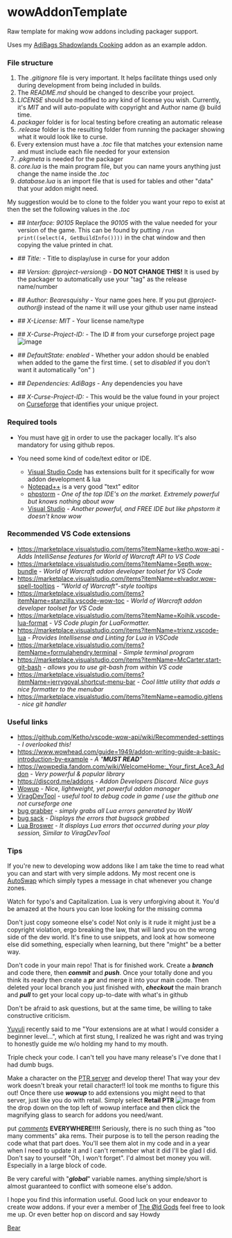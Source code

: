 # wowAddonTemplate
Raw template for making wow addons including packager support.

Uses my [AdiBags Shadowlands Cooking](https://www.curseforge.com/wow/addons/adibags-shadowlands-cooking) addon as an example addon.

### File structure
1) The *.gitignore* file is very important.  It helps facilitate things used only during development from being included in builds.
2) The *README.md* should be changed to describe your project.
3) *LICENSE* should be modified to any kind of license you wish.  Currently, it's *MIT* and will auto-populate with copyright and Author name @ build time.
4) *packager* folder is for local testing before creating an automatic release 
5) *.release* folder is the resulting folder from running the packager showing what it would look like to curse.
6) Every extension must have a *.toc* file that matches your extension name and must include each file needed for your extension
7) *.pkgmeta* is needed for the packager
8) *core.lua* is the main program file, but you can name yours anything just change the name inside the *.toc*
9) *database.lua* is an import file that is used for tables and other "data" that your addon might need.

My suggestion would be to clone to the folder you want your repo to exist at then the set the following values in the *.toc*
* *## Interface: 90105* Replace the *90105* with the value needed for your version of the game.  This can be found by putting ```/run print((select(4, GetBuildInfo())))``` in the chat window
and then copying the value printed in chat.

* *## Title:* - Title to display/use in curse for your addon
* *## Version: @project-version@* - <b>DO NOT CHANGE THIS!</b>  It is used by the packager to automatically use your "tag" as the release name/number
* *## Author: Bearesquishy*  - Your name goes here.  If you put *@project-author@* instead of the name it will use your github user name instead
* *## X-License: MIT*  - Your license name/type
* *## X-Curse-Project-ID:*  - The ID # from your curseforge project page ![image](https://user-images.githubusercontent.com/1850089/140423589-df284750-aa28-4007-a098-a7dbad8c0581.png)

* *## DefaultState: enabled*  - Whether your addon should be enabled when added to the game the first time. ( set to *disabled* if you don't want it automatically "on" )
* *## Dependencies: AdiBags*  - Any dependencies you have
* *## X-Curse-Project-ID:* - This would be the value found in your project on [Curseforge](http://curseforge.com) that identifies your unique project.

### Required tools
* You must have [git](https://gitforwindows.org/) in order to use the packager locally.  It's also mandatory for using github repos.

* You need some kind of code/text editor or IDE.
  * [Visual Studio Code](https://code.visualstudio.com/) has extensions built for it specifically for wow addon development & lua
  * [Notepad++](https://notepad-plus-plus.org/) is a very good "text" editor
  * [phpstorm](https://www.jetbrains.com/phpstorm/) - *One of the top IDE's on the market.  Extremely powerful but knows nothing about wow*
  * [Visual Studio](https://visualstudio.microsoft.com/vs/preview/) - *Another powerful, and FREE IDE but like phpstorm it doesn't know wow*
  
  
### Recommended VS Code extensions
* https://marketplace.visualstudio.com/items?itemName=ketho.wow-api - *Adds IntelliSense features for World of Warcraft API to VS Code*
* https://marketplace.visualstudio.com/items?itemName=Septh.wow-bundle - *World of Warcraft addon developer toolset for VS Code*
* https://marketplace.visualstudio.com/items?itemName=elvador.wow-spell-tooltips - *"World of Warcraft"-style tooltips*
* https://marketplace.visualstudio.com/items?itemName=stanzilla.vscode-wow-toc - *World of Warcraft addon developer toolset for VS Code*
* https://marketplace.visualstudio.com/items?itemName=Koihik.vscode-lua-format - *VS Code plugin for LuaFormatter.*
* https://marketplace.visualstudio.com/items?itemName=trixnz.vscode-lua - *Provides Intellisense and Linting for Lua in VSCode*
* https://marketplace.visualstudio.com/items?itemName=formulahendry.terminal - *Simple terminal program*
* https://marketplace.visualstudio.com/items?itemName=McCarter.start-git-bash - *allows you to use git-bash from within VS code*
* https://marketplace.visualstudio.com/items?itemName=jerrygoyal.shortcut-menu-bar - *Cool little utility that adds a nice formatter to the menubar*
* https://marketplace.visualstudio.com/items?itemName=eamodio.gitlens - *nice git handler*

### Useful links
* https://github.com/Ketho/vscode-wow-api/wiki/Recommended-settings - *I overlooked this!*
* https://www.wowhead.com/guide=1949/addon-writing-guide-a-basic-introduction-by-example - *A "<b>MUST READ</b>"*
* https://wowpedia.fandom.com/wiki/WelcomeHome:_Your_first_Ace3_Addon - *Very powerful & popular library*
* https://discord.me/addons - *Addon Developers Discord.  Nice guys*
* [Wowup](http://wowup.io) - *Nice, lightweight, yet powerful addon manager*
* [ViragDevTool](https://github.com/varren/ViragDevTool) - *useful tool to debug code in game ( use the github one not curseforge one*
* [bug grabber](https://www.curseforge.com/wow/addons/bug-grabber) - *simply grabs all Lua errors generated by WoW*
* [bug sack](https://www.curseforge.com/wow/addons/bugsack) - *Displays the errors that bugsack grabbed*
* [Lua Broswer](https://www.curseforge.com/wow/addons/lua-browser) - *It displays Lua errors that occurred during your play session, Similar to ViragDevTool*

### Tips
If you're new to developing wow addons like I am take the time to read what you can and start with very simple addons.
My most recent one is [AutoSwap](https://github.com/N6REJ/Auto_Swap) which simply types a message in chat whenever you change zones.

Watch for typo's and Capitalization.  Lua is very unforgiving about it.  You'd be amazed at the hours you can lose looking for the missing comma

Don't just copy someone else's code!  Not only is it rude it might just be a copyright violation, ergo breaking the law, that will land you on the wrong side of the dev world.
It's fine to use snippets, and look at how someone else did something, especially when learning, but there "might" be a better way.

Don't code in your main repo!  That is for finished work.  Create a *<b>branch</b>* and code there, then *<b>commit</b>* and *<b>push</b>*.  Once your totally done and you think its ready then create
a *<b>pr</b>* and merge it into your main code.  Then deleted your local branch you just finished with, *<b>checkout</b>* the main branch and *<b>pull</b>* to get your local 
copy up-to-date with what's in github

Don't be afraid to ask questions, but at the same time, be willing to take constructive criticism.

[Yuyuli](https://www.curseforge.com/members/yuyuli/projects) recently said to me "Your extensions are at what I would consider a beginner level...", which at first stung, I realized he was right and was trying to honestly guide me w/o holding my hand to my mouth.

Triple check your code.  I can't tell you have many release's I've done that I had dumb bugs.

Make a character on the [PTR server](https://us.battle.net/support/en/article/32229) and develop there!  That way your dev work doesn't break your retail character!! lol
took me months to figure this out!
Once there use *<b>wowup</b>* to add extensions you might need to that server, just like you do with retail.
Simply select <b>Retail PTR</b> ![image](https://user-images.githubusercontent.com/1850089/140425422-698057f6-2420-4bf6-af19-66587ee4846e.png)
 from the drop down on the top left of wowup interface and then click the magnifying glass to search for addons you need/want.

put *[comments](https://www.lua.org/pil/1.3.html)* <b>EVERYWHERE!!!!</b> Seriously, there is no such thing as "too many comments" aka rems.  Their purpose is to tell the person
reading the code what that part does.  You'll see them alot in my code and in a year when I need to update it and I can't remember what it did I'll be glad I did.
Don't say to yourself "Oh, I won't forget".  I'd almost bet money you will.  Especially in a large block of code.

Be very careful with "*<b>global</b>*" variable names.  anything simple/short is almost guaranteed to conflict with someone else's addon.

I hope you find this information useful.  Good luck on your endeavor to create wow addons.
if your ever a member of [The Øld Gods](https://www.guilded.gg/The-Old-Gods) feel free to look me up.  Or even better hop on discord and say Howdy

[Bear](https://www.curseforge.com/members/bearleeable/projects)
